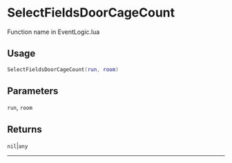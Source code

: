 # SelectFieldsDoorCageCount
Function name in EventLogic.lua
## Usage
```lua
SelectFieldsDoorCageCount(run, room)
```
## Parameters
`run`, `room`
## Returns
`nil`|`any`

---